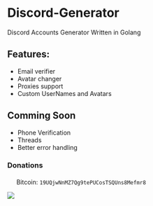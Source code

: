 # Discord-Generator
Discord Accounts Generator Written in Golang

## Features:
+ Email verifier
+ Avatar changer
+ Proxies support
+ Custom UserNames and Avatars

## Comming Soon
+ Phone Verification
+ Threads
+ Better error handling 

### Donations 
<img src="https://upload.wikimedia.org/wikipedia/commons/thumb/4/46/Bitcoin.svg/1200px-Bitcoin.svg.png" height="17"/> Bitcoin: `19UQjwNnMZ7Qg9tePUCosTSQUns8Mefmr8`

<img src="https://cdn.discordapp.com/attachments/776813399798972486/796500413703651338/download.png"/>
